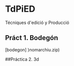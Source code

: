 # TdPiED
Técniques d'edició y Producció
## Práct 1. Bodegón
[bodegon] )nomarchiu.zip)

##Práctica 2. 3d
